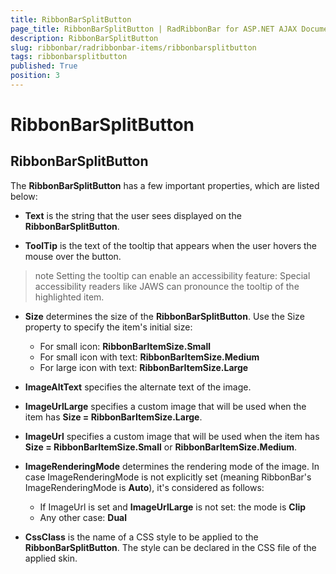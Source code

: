 ```yaml
---
title: RibbonBarSplitButton
page_title: RibbonBarSplitButton | RadRibbonBar for ASP.NET AJAX Documentation
description: RibbonBarSplitButton
slug: ribbonbar/radribbonbar-items/ribbonbarsplitbutton
tags: ribbonbarsplitbutton
published: True
position: 3
---
```


# RibbonBarSplitButton



## RibbonBarSplitButton

The **RibbonBarSplitButton** has a few important properties, which are listed below:



* **Text** is the string that the user sees displayed on the **RibbonBarSplitButton**.

* **ToolTip** is the text of the tooltip that appears when the user hovers the mouse over the button.

>note Setting the tooltip can enable an accessibility feature: Special accessibility readers like JAWS can pronounce the tooltip of the highlighted item.
>


* **Size** determines the size of the **RibbonBarSplitButton**. Use the Size property to specify the item's initial size:
	* For small icon: **RibbonBarItemSize.Small**
	* For small icon with text: **RibbonBarItemSize.Medium**
	* For large icon with text: **RibbonBarItemSize.Large**

* **ImageAltText** specifies the alternate text of the image.

* **ImageUrlLarge** specifies a custom image that will be used when the item has **Size = RibbonBarItemSize.Large**.

* **ImageUrl** specifies a custom image that will be used when the item has **Size = RibbonBarItemSize.Small** or **RibbonBarItemSize.Medium**.

* **ImageRenderingMode** determines the rendering mode of the image. In case ImageRenderingMode is not explicitly set (meaning RibbonBar's ImageRenderingMode is **Auto**), it's considered as follows:
	* If ImageUrl is set and **ImageUrlLarge** is not set: the mode is **Clip**
	* Any other case: **Dual**

* **CssClass** is the name of a CSS style to be applied to the **RibbonBarSplitButton**. The style can be declared in the CSS file of the applied skin.
